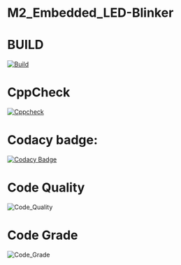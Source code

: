 # M2_Embedded_LED-Blinker

# BUILD
[![Build](https://github.com/lokesh4309/M2_Embedded_LED-Blinker/actions/workflows/compile.yml/badge.svg)](https://github.com/lokesh4309/M2_Embedded_LED-Blinker/actions/workflows/compile.yml)

# CppCheck
[![Cppcheck](https://github.com/lokesh4309/M2_Embedded_LED-Blinker/actions/workflows/cppcheck.yml/badge.svg)](https://github.com/lokesh4309/M2_Embedded_LED-Blinker/actions/workflows/cppcheck.yml)

# Codacy badge:
[![Codacy Badge](https://app.codacy.com/project/badge/Grade/1d41ba86c37740cc8a1eb87775ba3979)](https://www.codacy.com/gh/lokesh4309/M2_Embedded_LED-Blinker/dashboard?utm_source=github.com&amp;utm_medium=referral&amp;utm_content=lokesh4309/M2_Embedded_LED-Blinker&amp;utm_campaign=Badge_Grade)

# Code Quality
![Code_Quality](https://api.codiga.io/project/30176/score/svg)

# Code Grade
![Code_Grade](https://api.codiga.io/project/30176/status/svg)

